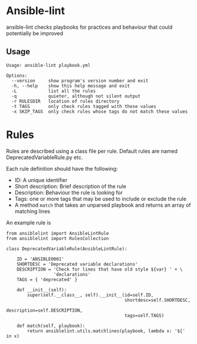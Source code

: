 Ansible-lint
============

ansible-lint checks playbooks for practices and behaviour that could
potentially be improved

Usage
-----

```
Usage: ansible-lint playbook.yml

Options:
  --version     show program's version number and exit
  -h, --help    show this help message and exit
  -L            list all the rules
  -q            quieter, although not silent output
  -r RULESDIR   location of rules directory
  -t TAGS       only check rules tagged with these values
  -x SKIP_TAGS  only check rules whose tags do not match these values
```

Rules
=====

Rules are described using a class file per rule. 
Default rules are named DeprecatedVariableRule.py etc. 

Each rule definition should have the following:
* ID: A unique identifier
* Short description: Brief description of the rule
* Description: Behaviour the rule is looking for
* Tags: one or more tags that may be used to include or exclude the rule
* A method ```match``` that takes an unparsed playbook and returns an 
array of matching lines

An example rule is
```
from ansiblelint import AnsibleLintRule
from ansiblelint import RulesCollection

class DeprecatedVariableRule(AnsibleLintRule):

    ID = 'ANSIBLE0001'
    SHORTDESC = 'Deprecated variable declarations' 
    DESCRIPTION = 'Check for lines that have old style ${var} ' + \
                  'declarations'
    TAGS = { 'deprecated' }

    def __init__(self):
        super(self.__class__, self).__init__(id=self.ID, 
                                             shortdesc=self.SHORTDESC,
                                             description=self.DESCRIPTION, 
                                             tags=self.TAGS)

    def match(self, playbook):
        return ansiblelint.utils.matchlines(playbook, lambda x: '${' in x)
```
